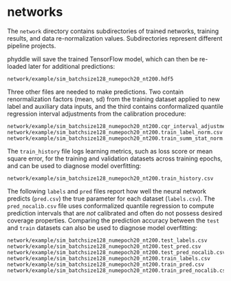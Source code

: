 # networks

The `network` directory contains subdirectories of trained networks, training results, and data re-normalization values. Subdirectories represent different pipeline projects.

phyddle will save the trained TensorFlow model, which can then be re-loaded later for additional predictions:
```
network/example/sim_batchsize128_numepoch20_nt200.hdf5
```

Three other files are needed to make predictions. Two contain renormalization factors (mean, sd) from the training dataset applied to new label and auxiliary data inputs, and the third contains conformalized quantile regression interval adjustments from the calibration procedure:

```
network/example/sim_batchsize128_numepoch20_nt200.cqr_interval_adjustments.csv
network/example/sim_batchsize128_numepoch20_nt200.train_label_norm.csv
network/example/sim_batchsize128_numepoch20_nt200.train_summ_stat_norm.csv
```

The `train_history` file logs learning metrics, such as loss score or mean square error, for the training and validation datasets across training epochs, and can be used to diagnose model overfitting:
```
network/example/sim_batchsize128_numepoch20_nt200.train_history.csv
```

The following `labels` and `pred` files report how well the neural network predicts (`pred.csv`) the true parameter for each dataset (`labels.csv`). The `pred_nocalib.csv` file uses conformalized quantile regression to compute prediction intervals that are *not* calibrated and often do not possess desired coverage properties. Comparing the prediction accuracy between the `test` and `train` datasets can also be used to diagnose model overfitting:
```
network/example/sim_batchsize128_numepoch20_nt200.test_labels.csv
network/example/sim_batchsize128_numepoch20_nt200.test_pred.csv
network/example/sim_batchsize128_numepoch20_nt200.test_pred_nocalib.csv
network/example/sim_batchsize128_numepoch20_nt200.train_labels.csv
network/example/sim_batchsize128_numepoch20_nt200.train_pred.csv
network/example/sim_batchsize128_numepoch20_nt200.train_pred_nocalib.csv
```
